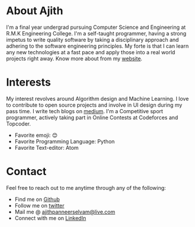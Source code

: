 # About Ajith
I'm a final year undergrad pursuing Computer Science and Engineering at R.M.K Engineering College. I'm a self-taught programmer, having a strong impetus to write quality software by taking a disciplinary approach and adhering to the software engineering principles. My forte is that I can learn any new technologies at a fast pace and apply those into a real world projects right away. Know more about from my [website](http://ajithpanneerselvam.github.io/).

# Interests
My interest revolves around Algorithm design and Machine Learning. I love to contribute to open source projects and involve in UI design during my pass time. I write tech blogs on [medium](https://medium.com/@ajith_p). I'm a Competitive sport programmer, actively taking part in Online Contests at Codeforces and Topcoder. 
* Favorite emoji: :blush:
* Favorite Programming Language: Python
* Favorite Text-editor: Atom

# Contact
Feel free to reach out to me anytime through any of the following:
* Find me on [Github](https://github.com/AjithPanneerselvam)
* Follow me on [twitter](https://twitter.com/ajith_panneer)  
* Mail me @ <ajithpanneerselvam@live.com> 
* Connect with me on [LinkedIn](https://www.linkedin.com/in/ajithpanneerselvam/)
